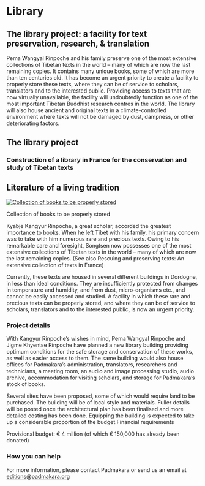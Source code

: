 #  Library 

##  The library project: a facility for text preservation, research, & translation 

Pema Wangyal Rinpoche and his family preserve one of the most extensive collections of Tibetan texts in the world – many of which are now the last remaining copies. It contains many unique books, some of which are more than ten centuries old. It has become an urgent priority to create a facility to properly store these texts, where they can be of service to scholars, translators and to the interested public. Providing access to texts that are now virtually unavailable, the facility will undoubtedly function as one of the most important Tibetan Buddhist research centres in the world. The library will also house ancient and original texts in a climate-controlled environment where texts will not be damaged by dust, dampness, or other deteriorating factors. 

##  The library project 

###  Construction of a library in France for the conservation and study of Tibetan texts 

##  Literature of a living tradition 

[ ![Collection of books to be properly stored](/images/img_conservation_2-150x150.jpg) ](/images/img_conservation_2.jpg)

Collection of books to be properly stored 

Kyabje Kangyur Rinpoche, a great scholar, accorded the greatest importance to books. When he left Tibet with his family, his primary concern was to take with him numerous rare and precious texts. Owing to his remarkable care and foresight, Songtsen now possesses one of the most extensive collections of Tibetan texts in the world – many of which are now the last remaining copies. (See also Rescuing and preserving texts: An extensive collection of texts in France) 

Currently, these texts are housed in several different buildings in Dordogne, in less than ideal conditions. They are insufficiently protected from changes in temperature and humidity, and from dust, micro-organisms etc., and cannot be easily accessed and studied. A facility in which these rare and precious texts can be properly stored, and where they can be of service to scholars, translators and to the interested public, is now an urgent priority. 

###  Project details 

With Kangyur Rinpoche’s wishes in mind, Pema Wangyal Rinpoche and Jigme Khyentse Rinpoche have planned a new library building providing optimum conditions for the safe storage and conservation of these works, as well as easier access to them. The same building would also house offices for Padmakara’s administration, translators, researchers and technicians, a meeting room, an audio and image processing studio, audio archive, accommodation for visiting scholars, and storage for Padmakara’s stock of books. 

Several sites have been proposed, some of which would require land to be purchased. The building will be of local style and materials. Fuller details will be posted once the architectural plan has been finalised and more detailed costing has been done. Equipping the building is expected to take up a considerable proportion of the budget.Financial requirements 

Provisional budget: € 4 million (of which € 150,000 has already been donated) 

###  How you can help 

For more information, please contact Padmakara or send us an email at [ editions@padmakara.org ](mailto:editions@padmakara.org)
